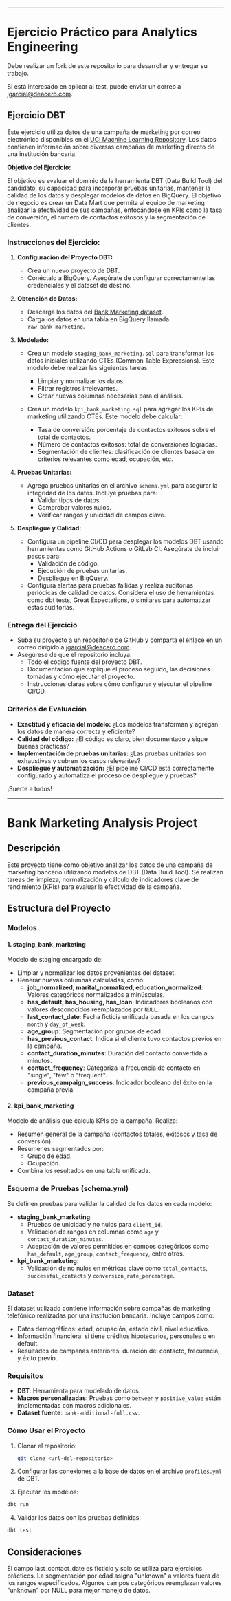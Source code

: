 ---

# Ejercicio Práctico para Analytics Engineering

Debe realizar un fork de este repositorio para desarrollar y entregar su trabajo.

Si está interesado en aplicar al test, puede enviar un correo a jgarcial@deacero.com.

## Ejercicio DBT

Este ejercicio utiliza datos de una campaña de marketing por correo electrónico disponibles en el [UCI Machine Learning Repository](https://archive.ics.uci.edu/dataset/222/bank+marketing). Los datos contienen información sobre diversas campañas de marketing directo de una institución bancaria.

**Objetivo del Ejercicio:**

El objetivo es evaluar el dominio de la herramienta DBT (Data Build Tool) del candidato, su capacidad para incorporar pruebas unitarias, mantener la calidad de los datos y desplegar modelos de datos en BigQuery. El objetivo de negocio es crear un Data Mart que permita al equipo de marketing analizar la efectividad de sus campañas, enfocándose en KPIs como la tasa de conversión, el número de contactos exitosos y la segmentación de clientes.

### Instrucciones del Ejercicio:

1. **Configuración del Proyecto DBT:**
    - Crea un nuevo proyecto de DBT.
    - Conéctalo a BigQuery. Asegúrate de configurar correctamente las credenciales y el dataset de destino.
    
2. **Obtención de Datos:**
    - Descarga los datos del [Bank Marketing dataset](https://archive.ics.uci.edu/dataset/222/bank+marketing).
    - Carga los datos en una tabla en BigQuery llamada `raw_bank_marketing`.

3. **Modelado:**
    - Crea un modelo `staging_bank_marketing.sql` para transformar los datos iniciales utilizando CTEs (Common Table Expressions). Este modelo debe realizar las siguientes tareas:
        - Limpiar y normalizar los datos.
        - Filtrar registros irrelevantes.
        - Crear nuevas columnas necesarias para el análisis.
        
    - Crea un modelo `kpi_bank_marketing.sql` para agregar los KPIs de marketing utilizando CTEs. Este modelo debe calcular:
        - Tasa de conversión: porcentaje de contactos exitosos sobre el total de contactos.
        - Número de contactos exitosos: total de conversiones logradas.
        - Segmentación de clientes: clasificación de clientes basada en criterios relevantes como edad, ocupación, etc.
       
4. **Pruebas Unitarias:**
    - Agrega pruebas unitarias en el archivo `schema.yml` para asegurar la integridad de los datos. Incluye pruebas para:
        - Validar tipos de datos.
        - Comprobar valores nulos.
        - Verificar rangos y unicidad de campos clave.
    
5. **Despliegue y Calidad:**
    - Configura un pipeline CI/CD para desplegar los modelos DBT usando herramientas como GitHub Actions o GitLab CI. Asegúrate de incluir pasos para:
        - Validación de código.
        - Ejecución de pruebas unitarias.
        - Despliegue en BigQuery.
    - Configura alertas para pruebas fallidas y realiza auditorías periódicas de calidad de datos. Considera el uso de herramientas como dbt tests, Great Expectations, o similares para automatizar estas auditorías.

### Entrega del Ejercicio

- Suba su proyecto a un repositorio de GitHub y comparta el enlace en un correo dirigido a jgarcial@deacero.com.
- Asegúrese de que el repositorio incluya:
    - Todo el código fuente del proyecto DBT.
    - Documentación que explique el proceso seguido, las decisiones tomadas y cómo ejecutar el proyecto.
    - Instrucciones claras sobre cómo configurar y ejecutar el pipeline CI/CD.

### Criterios de Evaluación

- **Exactitud y eficacia del modelo:** ¿Los modelos transforman y agregan los datos de manera correcta y eficiente?
- **Calidad del código:** ¿El código es claro, bien documentado y sigue buenas prácticas?
- **Implementación de pruebas unitarias:** ¿Las pruebas unitarias son exhaustivas y cubren los casos relevantes?
- **Despliegue y automatización:** ¿El pipeline CI/CD está correctamente configurado y automatiza el proceso de despliegue y pruebas?

¡Suerte a todos! 

------------------------------------------------------------
# Bank Marketing Analysis Project

## Descripción
Este proyecto tiene como objetivo analizar los datos de una campaña de marketing bancario utilizando modelos de DBT (Data Build Tool). Se realizan tareas de limpieza, normalización y cálculo de indicadores clave de rendimiento (KPIs) para evaluar la efectividad de la campaña.

## Estructura del Proyecto

### Modelos

#### 1. **staging_bank_marketing**
Modelo de staging encargado de:
- Limpiar y normalizar los datos provenientes del dataset.
- Generar nuevas columnas calculadas, como:
  - **job_normalized, marital_normalized, education_normalized**: Valores categóricos normalizados a minúsculas.
  - **has_default, has_housing, has_loan**: Indicadores booleanos con valores desconocidos reemplazados por `NULL`.
  - **last_contact_date**: Fecha ficticia unificada basada en los campos `month` y `day_of_week`.
  - **age_group**: Segmentación por grupos de edad.
  - **has_previous_contact**: Indica si el cliente tuvo contactos previos en la campaña.
  - **contact_duration_minutes**: Duración del contacto convertida a minutos.
  - **contact_frequency**: Categoriza la frecuencia de contacto en "single", "few" o "frequent".
  - **previous_campaign_success**: Indicador booleano del éxito en la campaña previa.

#### 2. **kpi_bank_marketing**
Modelo de análisis que calcula KPIs de la campaña. Realiza:
- Resumen general de la campaña (contactos totales, exitosos y tasa de conversión).
- Resúmenes segmentados por:
  - Grupo de edad.
  - Ocupación.
- Combina los resultados en una tabla unificada.

### Esquema de Pruebas (schema.yml)
Se definen pruebas para validar la calidad de los datos en cada modelo:
- **staging_bank_marketing**:
  - Pruebas de unicidad y no nulos para `client_id`.
  - Validación de rangos en columnas como `age` y `contact_duration_minutes`.
  - Aceptación de valores permitidos en campos categóricos como `has_default`, `age_group`, `contact_frequency`, entre otros.
- **kpi_bank_marketing**:
  - Validación de no nulos en métricas clave como `total_contacts`, `successful_contacts` y `conversion_rate_percentage`.

### Dataset
El dataset utilizado contiene información sobre campañas de marketing telefónico realizadas por una institución bancaria. Incluye campos como:
- Datos demográficos: edad, ocupación, estado civil, nivel educativo.
- Información financiera: si tiene créditos hipotecarios, personales o en default.
- Resultados de campañas anteriores: duración del contacto, frecuencia, y éxito previo.

### Requisitos
- **DBT**: Herramienta para modelado de datos.
- **Macros personalizadas**: Pruebas como `between` y `positive_value` están implementadas con macros adicionales.
- **Dataset fuente**: `bank-additional-full.csv`.

### Cómo Usar el Proyecto
1. Clonar el repositorio:
   ```bash
   git clone <url-del-repositorio>
   ```

2. Configurar las conexiones a la base de datos en el archivo `profiles.yml` de DBT.

3. Ejecutar los modelos:
```bash
dbt run
```

4. Validar los datos con las pruebas definidas:
```bash
dbt test
```

## Consideraciones
El campo last_contact_date es ficticio y solo se utiliza para ejercicios prácticos.
La segmentación por edad asigna "unknown" a valores fuera de los rangos especificados.
Algunos campos categóricos reemplazan valores "unknown" por NULL para mejor manejo de datos.